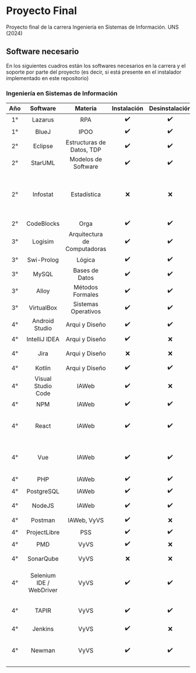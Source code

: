 # Proyecto Final
Proyecto final de la carrera Ingeniería en Sistemas de Información. UNS (2024)

## Software necesario
En los siguientes cuadros están los softwares necesarios en la carrera y el soporte por parte del proyecto (es decir, si está presente en el instalador implementado en este repositorio)

### Ingeniería en Sistemas de Información
| Año | Software | Materia | Instalación | Desinstalación | Detalles |
| :---: | :--------: | :-------: | :------: | :-----: | :-----: | 
| 1° | Lazarus | RPA | ✔️ | ✔️ | |
| 1° | BlueJ | IPOO | ✔️ | ✔️ | |
| 2° | Eclipse | Estructuras de Datos, TDP | ✔️ | ✔️ | |
| 2° | StarUML | Modelos de Software | ✔️ | ✔️ | |
| 2° | Infostat | Estadística | ❌ | ❌ | _No tiene soporte de Linux. Posiblemente se tenga que usar Wine._ |
| 2° | CodeBlocks | Orga | ✔️ | ✔️ | |
| 3° | Logisim | Arquitectura de Computadoras | ✔️ | ✔️ | |
| 3° | Swi-Prolog | Lógica | ✔️ | ✔️ | |
| 3° | MySQL | Bases de Datos | ✔️ | ✔️ | |
| 3° | Alloy | Métodos Formales | ✔️ | ✔️ | |
| 3° | VirtualBox | Sistemas Operativos | ✔️ | ✔️ | |
| 4° | Android Studio | Arqui y Diseño | ✔️ | ✔️ | |
| 4° | IntelliJ IDEA | Arqui y Diseño | ✔️ | ❌ | |
| 4° | Jira | Arqui y Diseño | ❌ | ❌ | _Imposible de automatizar_ |
| 4° | Kotlin | Arqui y Diseño | ✔️ | ✔️ | |
| 4° | Visual Studio Code | IAWeb | ✔️ | ❌ | |
| 4° | NPM | IAWeb | ✔️ | ✔️ | |
| 4° | React | IAWeb | ✔️ | ✔️ | _No es necesario instalar, se  usa NPM_ |
| 4° | Vue | IAWeb | ✔️ | ✔️ | _No es necesario instalar, se usa NPM_ |
| 4° | PHP | IAWeb | ✔️ | ✔️ | |
| 4° | PostgreSQL | IAWeb | ✔️ | ✔️ | |
| 4° | NodeJS | IAWeb | ✔️ | ✔️ | _Se instala al instalar npm_ |
| 4° | Postman | IAWeb, VyVS | ✔️ | ❌ | |
| 4° | ProjectLibre | PSS | ✔️ | ✔️ | |
| 4° | PMD | VyVS | ✔️ | ❌ | |
| 4° | SonarQube | VyVS | ❌ | ❌ | _Imposible de automatizar_ |
| 4° | Selenium IDE / WebDriver | VyVS | ✔️ | ✔️ | _Es una extensión de Google Chrome_ |
| 4° | TAPIR | VyVS | ✔️ | ✔️ | _Es una extensión de Eclipse_ |
| 4° | Jenkins | VyVS | ✔️ | ❌ | |
| 4° | Newman | VyVS | ✔️ | ✔️ | _No es necesario instalar, se usa NPM_ |
